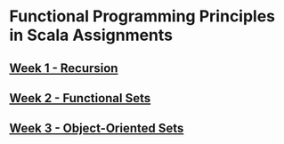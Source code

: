 # Functional Programming Principles in Scala Assignments

## [Week 1 - Recursion](week1/README.md)

## [Week 2 - Functional Sets](week2/README.md)

## [Week 3 - Object-Oriented Sets](week3/README.md)